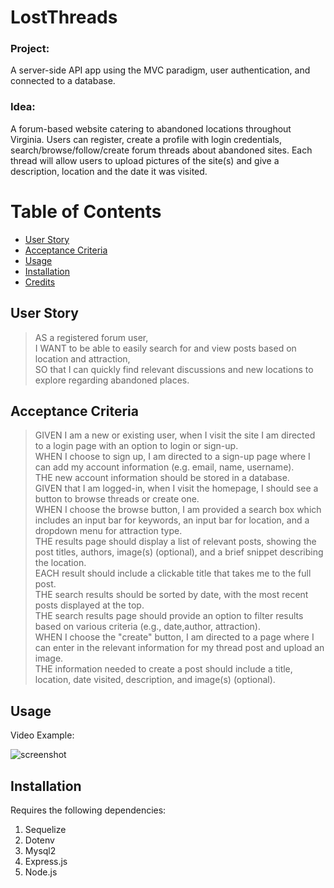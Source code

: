 # LostThreads
### Project: 
A server-side API app using the MVC paradigm, user authentication, and connected to a database. <br>

### Idea: 
A forum-based website catering to abandoned locations throughout Virginia. Users can register, create a profile with login credentials, search/browse/follow/create forum threads about abandoned sites. Each thread will allow users to upload pictures of the site(s) and give a description, location and the date it was visited.

# Table of Contents
* [User Story](#userstory)
* [Acceptance Criteria](#acceptancecriteria)
* [Usage](#usage)
* [Installation](#installation)
* [Credits](#credits)

## User Story
> AS a registered forum user, <br>
> I WANT to be able to easily search for and view posts based on location and attraction, <br>
> SO that I can quickly find relevant discussions and new locations to explore regarding abandoned places. <br>

## Acceptance Criteria

> GIVEN I am a new or existing user, when I visit the site I am directed to a login page with an option to login or sign-up. <br>
> WHEN I choose to sign up, I am directed to a sign-up page where I can add my account information (e.g. email, name, username). <br>
> THE new account information should be stored in a database. <br>
> GIVEN that I am logged-in, when I visit the homepage, I should see a button to browse threads or create one. <br>
> WHEN I choose the browse button, I am provided a search box which includes an input bar for keywords, an input bar for location, and a dropdown menu for attraction type. <br>
> THE results page should display a list of relevant posts, showing the post titles, authors, image(s) (optional), and a brief snippet describing the location. <br>
> EACH result should include a clickable title that takes me to the full post. <br>
> THE search results should be sorted by date, with the most recent posts displayed at the top. <br>
> THE search results page should provide an option to filter results based on various criteria (e.g., date,author, attraction).<br>
> WHEN I choose the "create" button, I am directed to a page where I can enter in the relevant information for my thread post and upload an image. <br>
> THE information needed to create a post should include a title, location, date visited, description, and image(s) (optional).



## Usage

Video Example:  <br>

![screenshot]()

## Installation
Requires the following dependencies: <br>
1. Sequelize
2. Dotenv
3. Mysql2
4. Express.js
5. Node.js


